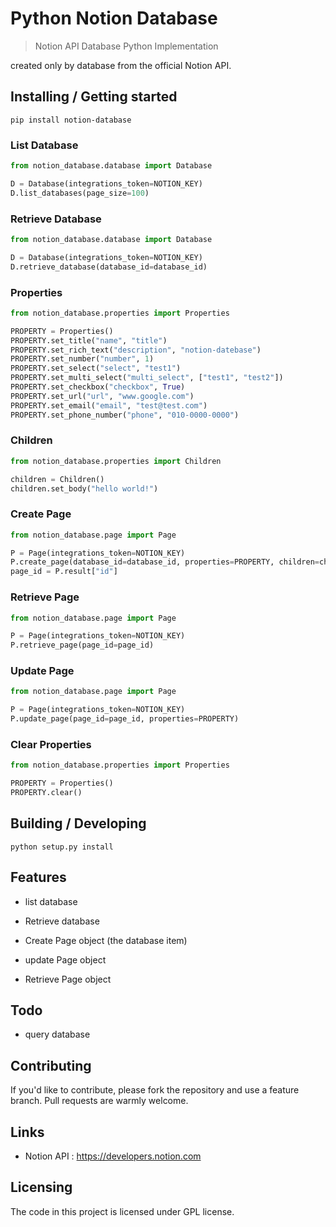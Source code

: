 #  Python Notion Database
> Notion API Database Python Implementation

created only by database from the official Notion API.

## Installing / Getting started

```shell
pip install notion-database
```

### List Database

```python
from notion_database.database import Database

D = Database(integrations_token=NOTION_KEY)
D.list_databases(page_size=100)
```

### Retrieve Database

```python
from notion_database.database import Database

D = Database(integrations_token=NOTION_KEY)
D.retrieve_database(database_id=database_id)
```

### Properties

```python
from notion_database.properties import Properties

PROPERTY = Properties()
PROPERTY.set_title("name", "title")
PROPERTY.set_rich_text("description", "notion-datebase")
PROPERTY.set_number("number", 1)
PROPERTY.set_select("select", "test1")
PROPERTY.set_multi_select("multi_select", ["test1", "test2"])
PROPERTY.set_checkbox("checkbox", True)
PROPERTY.set_url("url", "www.google.com")
PROPERTY.set_email("email", "test@test.com")
PROPERTY.set_phone_number("phone", "010-0000-0000")
```

### Children

```python
from notion_database.properties import Children

children = Children()
children.set_body("hello world!")
```

### Create Page

```python
from notion_database.page import Page

P = Page(integrations_token=NOTION_KEY)
P.create_page(database_id=database_id, properties=PROPERTY, children=children)
page_id = P.result["id"]
```

### Retrieve Page

```python
from notion_database.page import Page

P = Page(integrations_token=NOTION_KEY)
P.retrieve_page(page_id=page_id)
```

### Update Page

```python
from notion_database.page import Page

P = Page(integrations_token=NOTION_KEY)
P.update_page(page_id=page_id, properties=PROPERTY)
```

### Clear Properties

```python
from notion_database.properties import Properties

PROPERTY = Properties()
PROPERTY.clear()
```

## Building / Developing

```shell
python setup.py install
```

## Features

* list database
* Retrieve database

* Create Page object (the database item)
* update Page object 
* Retrieve Page object

## Todo

* query database

## Contributing

If you'd like to contribute, please fork the repository and use a feature branch. Pull requests are warmly welcome.

## Links

- Notion API : https://developers.notion.com

## Licensing

The code in this project is licensed under GPL license.
